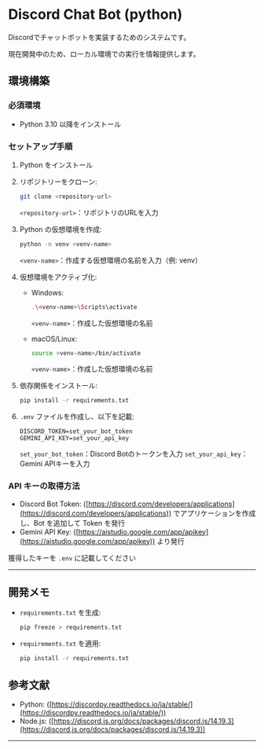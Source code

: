 # Discord Chat Bot (python)

Discordでチャットボットを実装するためのシステムです。

現在開発中のため、ローカル環境での実行を情報提供します。

## 環境構築

### 必須環境

* Python 3.10 以降をインストール

### セットアップ手順

1. Python をインストール

2. リポジトリーをクローン:

   ```bash
   git clone <repository-url>
   ```

   `<repository-url>`：リポジトリのURLを入力

3. Python の仮想環境を作成:

   ```bash
   python -m venv <venv-name>
   ```

   `<venv-name>`：作成する仮想環境の名前を入力（例: venv）

4. 仮想環境をアクティブ化:

   * Windows:

     ```bash
     .\<venv-name>\Scripts\activate
     ```

     `<venv-name>`：作成した仮想環境の名前
   * macOS/Linux:

     ```bash
     source <venv-name>/bin/activate
     ```

     `<venv-name>`：作成した仮想環境の名前

5. 依存関係をインストール:

   ```bash
   pip install -r requirements.txt
   ```

6. `.env` ファイルを作成し、以下を記載:

   ```env
   DISCORD_TOKEN=set_your_bot_token
   GEMINI_API_KEY=set_your_api_key
   ```

   `set_your_bot_token`：Discord Botのトークンを入力
   `set_your_api_key`：Gemini APIキーを入力

### API キーの取得方法

* Discord Bot Token: ([https://discord.com/developers/applications](https://discord.com/developers/applications)) でアプリケーションを作成し、Bot を追加して Token を発行
* Gemini API Key: ([https://aistudio.google.com/app/apikey](https://aistudio.google.com/app/apikey)) より発行

獲得したキーを `.env` に記載してください

---

## 開発メモ

* `requirements.txt` を生成:

  ```bash
  pip freeze > requirements.txt
  ```

* `requirements.txt` を適用:

  ```bash
  pip install -r requirements.txt
  ```

## 参考文献

* Python: ([https://discordpy.readthedocs.io/ja/stable/](https://discordpy.readthedocs.io/ja/stable/))
* Node.js: ([https://discord.js.org/docs/packages/discord.js/14.19.3](https://discord.js.org/docs/packages/discord.js/14.19.3))

---

